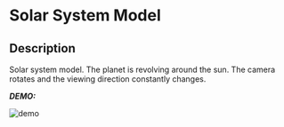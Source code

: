 # Solar System Model

## Description
Solar system model. The planet is revolving around the sun. The camera rotates and the viewing direction constantly changes.

***DEMO:***

![demo](https://user-images.githubusercontent.com/99044060/155844421-c8efc56a-e0c6-4831-a5ab-e4c1318e837b.png)
